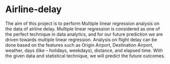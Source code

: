 # Airline-delay
The aim of this project is to perform Multiple linear regression analysis on the data of airline delay. Multiple linear regression is considered as one of the perfect technique in data analytics, and for our future prediction we are driven towards multiple linear regression. Analysis on flight delay can be done based on the features such as Origin Airport, Destination Airport, weather, days (like – holidays, weekdays), distance, and elapsed time. With the given data and statistical technique, we will predict the future outcomes. 
